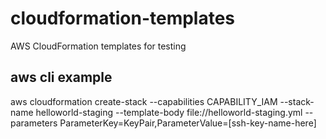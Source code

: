 # cloudformation-templates
AWS CloudFormation templates for testing

## aws cli example
aws cloudformation create-stack --capabilities CAPABILITY_IAM --stack-name helloworld-staging --template-body file://helloworld-staging.yml --parameters ParameterKey=KeyPair,ParameterValue=[ssh-key-name-here]
